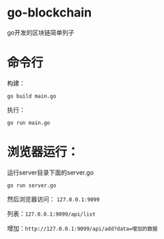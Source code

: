 # go-blockchain
go开发的区块链简单列子

# **命令行**

构建：

`go build main.go`

执行：

`go run main.go `


# **浏览器运行：**

运行server目录下面的server.go

`go run server.go `

然后浏览器访问：
`127.0.0.1:9099`

列表：`127.0.0.1:9099/api/list`

增加：`http://127.0.0.1:9099/api/add?data=增加的数据`

